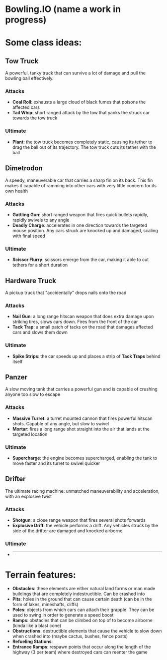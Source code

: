 # Bowling.IO (name a work in progress)


# Some class ideas:

## Tow Truck 
A powerful, tanky truck that can survive a lot of damage and pull the bowling ball effectively.
### Attacks
  - **Coal Roll**: exhausts a large cloud of black fumes that poisons the affected cars
  - **Tail Whip**: short ranged attack by the tow that yanks the struck car towards the tow truck
### Ultimate
  - **Plant**: the tow truck becomes completely static, causing its tether to drag the ball out of its trajectory. The tow truck cuts its tether with the ball

## Dimetrodon
A speedy, maneuverable car that carries a sharp fin on its back. This fin makes it capable of ramming into other cars with very little concern for its own health
### Attacks
  - **Gattling Gun**: short ranged weapon that fires quick bullets rapidly, rapidly swivels to any angle
  - **Deadly Charge**: accelerates in one direction towards the targeted mouse position. Any cars struck are knocked up and damaged, scaling with final speed
### Ultimate
  - **Scissor Flurry**: scissors emerge from the car, making it able to cut tethers for a short duration

## Hardware Truck
A pickup truck that "accidentally" drops nails onto the road
### Attacks
  - **Nail Gun**: a long range hitscan weapon that does extra damage upon striking tires, slows cars down. Fires from the front of the car
  - **Tack Trap**: a small patch of tacks on the road that damages affected cars and slows them down
### Ultimate
  - **Spike Strips**: the car speeds up and places a strip of **Tack Traps** behind itself

## Panzer
A slow moving tank that carries a powerful gun and is capable of crushing anyone too slow to escape
### Attacks
  - **Massive Turret**: a turret mounted cannon that fires powerful hitscan shots. Capable of any angle, but slow to swivel
  - **Mortar**: fires a long range shot straight into the air that lands at the targeted location
### Ultimate
  - **Supercharge**: the engine becomes supercharged, enabling the tank to move faster and its turret to swivel quicker 

## Drifter
The ultimate racing machine: unmatched maneuverability and acceleration, with an explosive twist
### Attacks
  - **Shotgun**: a close range weapon that fires several shots forwards
  - **Explosive Drift**: the vehicle performs a drift. Any vehicles struck by the side of the drifter are damaged and knocked airborne
### Ultimate
  - ****


# Terrain features:
  - **Obstacles**: these elements are either natural land forms or man made buildings that are completely indestructible. Can be crashed into
  - **Pits**: holes in the ground that can cause certain death (can be in the form of lakes, mineshafts, cliffs)
  - **Poles**: objects from which cars can attach their grapple. They can be used to swing in order to generate a speed boost
  - **Ramps**: obstacles that can be climbed on top of to become airborne (kinda like a blast cone)
  - **Obstructions**: destructible elements that cause the vehicle to slow down when crashed into (maybe cactus, bushes, fence posts)
  - **Refueling Stations**: 
  - **Entrance Ramps**: respawn points that occur along the length of the highway (3 per team) where destroyed cars can reenter the game
